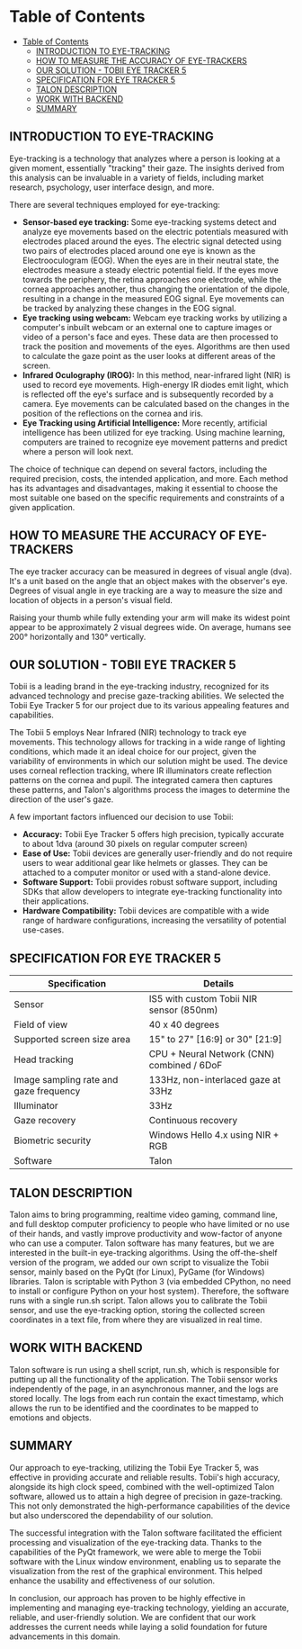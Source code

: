 # Table of Contents
- [Table of Contents](#table-of-contents)
  - [INTRODUCTION TO EYE-TRACKING](#introduction-to-eye-tracking)
  - [HOW TO MEASURE THE ACCURACY OF EYE-TRACKERS](#how-to-measure-the-accuracy-of-eye-trackers)
  - [OUR SOLUTION - TOBII EYE TRACKER 5](#our-solution---tobii-eye-tracker-5)
  - [SPECIFICATION FOR EYE TRACKER 5](#specification-for-eye-tracker-5)
  - [TALON DESCRIPTION](#talon-description)
  - [WORK WITH BACKEND](#work-with-backend)
  - [SUMMARY](#summary)

## INTRODUCTION TO EYE-TRACKING
Eye-tracking is a technology that analyzes where a person is looking at a given moment, essentially "tracking" their gaze. The insights derived from this analysis can be invaluable in a variety of fields, including market research, psychology, user interface design, and more.

There are several techniques employed for eye-tracking:
- **Sensor-based eye tracking:** Some eye-tracking systems detect and analyze eye movements based on the electric potentials measured with electrodes placed around the eyes. The electric signal detected using two pairs of electrodes placed around one eye is known as the Electrooculogram (EOG). When the eyes are in their neutral state, the electrodes measure a steady electric potential field. If the eyes move towards the periphery, the retina approaches one electrode, while the cornea approaches another, thus changing the orientation of the dipole, resulting in a change in the measured EOG signal. Eye movements can be tracked by analyzing these changes in the EOG signal.
- **Eye tracking using webcam:** Webcam eye tracking works by utilizing a computer's inbuilt webcam or an external one to capture images or video of a person's face and eyes. These data are then processed to track the position and movements of the eyes. Algorithms are then used to calculate the gaze point as the user looks at different areas of the screen.
- **Infrared Oculography (IROG):** In this method, near-infrared light (NIR) is used to record eye movements. High-energy IR diodes emit light, which is reflected off the eye's surface and is subsequently recorded by a camera. Eye movements can be calculated based on the changes in the position of the reflections on the cornea and iris.
- **Eye Tracking using Artificial Intelligence:** More recently, artificial intelligence has been utilized for eye tracking. Using machine learning, computers are trained to recognize eye movement patterns and predict where a person will look next.


The choice of technique can depend on several factors, including the required precision, costs, the intended application, and more. Each method has its advantages and disadvantages, making it essential to choose the most suitable one based on the specific requirements and constraints of a given application.

## HOW TO MEASURE THE ACCURACY OF EYE-TRACKERS
The eye tracker accuracy can be measured in degrees of visual angle (dva). It's a unit based on the angle that an object makes with the observer's eye. Degrees of visual angle in eye tracking are a way to measure the size and location of objects in a person's visual field. 

Raising your thumb while fully extending your arm will make its widest point appear to be approximately 2 visual degrees wide. On average, humans see 200° horizontally and 130° vertically.


## OUR SOLUTION - TOBII EYE TRACKER 5
Tobii is a leading brand in the eye-tracking industry, recognized for its advanced technology and precise gaze-tracking abilities. We selected the Tobii Eye Tracker 5 for our project due to its various appealing features and capabilities.

The Tobii 5 employs Near Infrared (NIR) technology to track eye movements. This technology allows for tracking in a wide range of lighting conditions, which made it an ideal choice for our project, given the variability of environments in which our solution might be used. The device uses corneal reflection tracking, where IR illuminators create reflection patterns on the cornea and pupil. The integrated camera then captures these patterns, and Talon's algorithms process the images to determine the direction of the user's gaze.

A few important factors influenced our decision to use Tobii:
- **Accuracy:** Tobii Eye Tracker 5 offers high precision, typically accurate to about 1dva (around 30 pixels on regular computer screen)
- **Ease of Use:** Tobii devices are generally user-friendly and do not require users to wear additional gear like helmets or glasses. They can be attached to a computer monitor or used with a stand-alone device.
- **Software Support:** Tobii provides robust software support, including SDKs that allow developers to integrate eye-tracking functionality into their applications.
- **Hardware Compatibility:** Tobii devices are compatible with a wide range of hardware configurations, increasing the versatility of potential use-cases.

## SPECIFICATION FOR EYE TRACKER 5
| Specification                          | Details                                    |
| -------------------------------------- | ------------------------------------------ |
| Sensor                                 | IS5 with custom Tobii NIR sensor (850nm)   |
| Field of view                          | 40 x 40 degrees                            |
| Supported screen size area             | 15" to 27" [16:9] or 30" [21:9]            |
| Head tracking                          | CPU + Neural Network (CNN) combined / 6DoF |
| Image sampling rate and gaze frequency | 133Hz, non-interlaced gaze at 33Hz         |
| Illuminator                            | 33Hz                                       |
| Gaze recovery                          | Continuous recovery                        |
| Biometric security                     | Windows Hello 4.x using NIR + RGB          |
| Software                               | Talon                                      |



## TALON DESCRIPTION
Talon aims to bring programming, realtime video gaming, command line, and full desktop computer proficiency to people who have limited or no use of their hands, and vastly improve productivity and wow-factor of anyone who can use a computer.
Talon software has many features, but we are interested in the built-in eye-tracking algorithms. Using the off-the-shelf version of the program, we added our own script to visualize the Tobii sensor, mainly based on the PyQt (for Linux), PyGame (for Windows) libraries. Talon is scriptable with Python 3 (via embedded CPython, no need to install or configure Python on your host system). Therefore, the software runs with a single run.sh script. Talon allows you to calibrate the Tobii sensor, and use the eye-tracking option, storing the collected screen coordinates in a text file, from where they are visualized in real time.

## WORK WITH BACKEND
Talon software is run using a shell script, run.sh, which is responsible for putting up all the functionality of the application. The Tobii sensor works independently of the page, in an asynchronous manner, and the logs are stored locally. The logs from each run contain the exact timestamp, which allows the run to be identified and the coordinates to be mapped to emotions and objects.

## SUMMARY
Our approach to eye-tracking, utilizing the Tobii Eye Tracker 5, was effective in providing accurate and reliable results. Tobii's high accuracy, alongside its high clock speed, combined with the well-optimized Talon software, allowed us to attain a high degree of precision in gaze-tracking. This not only demonstrated the high-performance capabilities of the device but also underscored the dependability of our solution.

The successful integration with the Talon software facilitated the efficient processing and visualization of the eye-tracking data. Thanks to the capabilities of the PyQt framework, we were able to merge the Tobii software with the Linux window environment, enabling us to separate the visualization from the rest of the graphical environment. This helped enhance the usability and effectiveness of our solution.

In conclusion, our approach has proven to be highly effective in implementing and managing eye-tracking technology, yielding an accurate, reliable, and user-friendly solution. We are confident that our work addresses the current needs while laying a solid foundation for future advancements in this domain.

